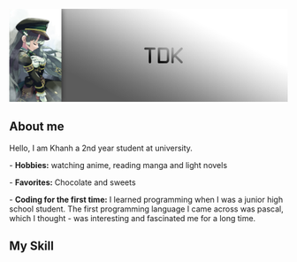 ![TDK SUZUSHIRO C1267](https://github.com/duykhanhrk/duykhanhrk/blob/re-br/Assets/bn_00.png)

## About me
<p>Hello, I am Khanh a 2nd year student at university.</p>
<p>- <b>Hobbies:</b> watching anime, reading manga and light novels</p>
<p>- <b>Favorites:</b> Chocolate and sweets</p>
<p>- <b>Coding for the first time:</b> I learned programming when I was a junior high school student. The first programming language I came across was pascal, which I thought - was interesting and fascinated me for a long time.</p>

## My Skill
